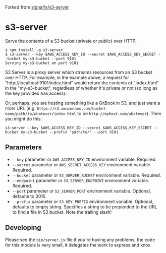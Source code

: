 Forked from [signalfx/s3-server](https://github.com/signalfx/s3-server)

# s3-server

Serve the contents of a S3 bucket (private or public) over HTTP.

```shell
$ npm install -g s3-server
$ s3-server --key $AWS_ACCESS_KEY_ID --secret $AWS_ACCESS_KEY_SECRET --bucket my-s3-bucket --port 9101
Serving my-s3-bucket on port 9101
```

S3 Server is a proxy server which streams resources from an S3 bucket over HTTP. For example, in the example above, a request for "http://localhost:9101/index.html" would return the contents of "index.html" in the "my-s3-bucket", regardless of whether it's private or not (so long as the key provided has access).

Or, perhaps, you are hosting something like a GitBook in S3, and just want a nicer URL (e.g. `https://s3.amazonaws.com/bucket-name/path/to/whatever/index.html` to be `http://myhost.com/whatever`). Then you might do this:
```shell
s3-server --key $AWS_ACCESS_KEY_ID --secret $AWS_ACCESS_KEY_SECRET --bucket my-s3-bucket --prefix "path/to/" --port 9101
```

## Parameters

* `--key` parameter or `AWS_ACCESS_KEY_ID` environment variable. Required.
* `--secret` parameter or `AWS_SECRET_ACCESS_KEY` environment variable. Required.
* `--bucket` parameter or `S3_SERVER_BUCKET` environment variable. Required.
* `--endpoint` parameter or `S3_SERVER_ENDPOINT` environment variable. Required.
* `--port` parameter or `S3_SERVER_PORT` environment variable. Optional, defaults to 3010.
* `--prefix` parameter or `S3_KEY_PREFIX` environment variable. Optional, defaults to empty string. Specifies a string to be prepended to the URL to find a file in S3 bucket. Note the trailing slash!


## Developing
Please see the `bin/server.js` file if you're having any problems, the code for this module is very small, it delegates the work to express and knox.
